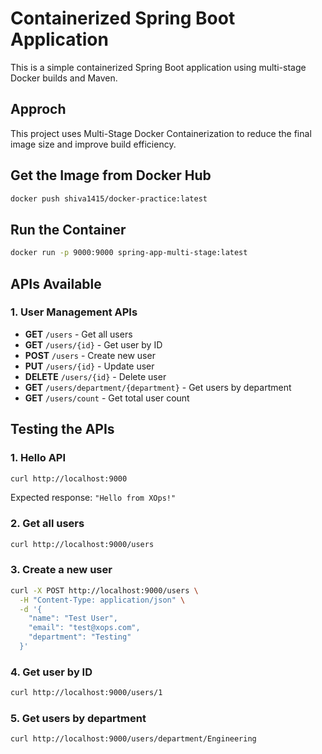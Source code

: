 # Containerized Spring Boot Application
This is a simple containerized Spring Boot application using multi-stage Docker builds and Maven.

## Approch
This project uses Multi-Stage Docker Containerization to reduce the final image size and improve build efficiency.

## Get the Image from Docker Hub
``` bash
docker push shiva1415/docker-practice:latest
```

## Run the Container
``` bash
docker run -p 9000:9000 spring-app-multi-stage:latest
```

## APIs Available

### 1. User Management APIs
- **GET** `/users` - Get all users
- **GET** `/users/{id}` - Get user by ID
- **POST** `/users` - Create new user
- **PUT** `/users/{id}` - Update user
- **DELETE** `/users/{id}` - Delete user
- **GET** `/users/department/{department}` - Get users by department
- **GET** `/users/count` - Get total user count

## Testing the APIs

### 1. Hello API
```bash
curl http://localhost:9000
```
Expected response: `"Hello from XOps!"`

### 2. Get all users
```bash
curl http://localhost:9000/users
```

### 3. Create a new user
```bash
curl -X POST http://localhost:9000/users \
  -H "Content-Type: application/json" \
  -d '{
    "name": "Test User",
    "email": "test@xops.com",
    "department": "Testing"
  }'
```

### 4. Get user by ID
```bash
curl http://localhost:9000/users/1
```

### 5. Get users by department
```bash
curl http://localhost:9000/users/department/Engineering
```


